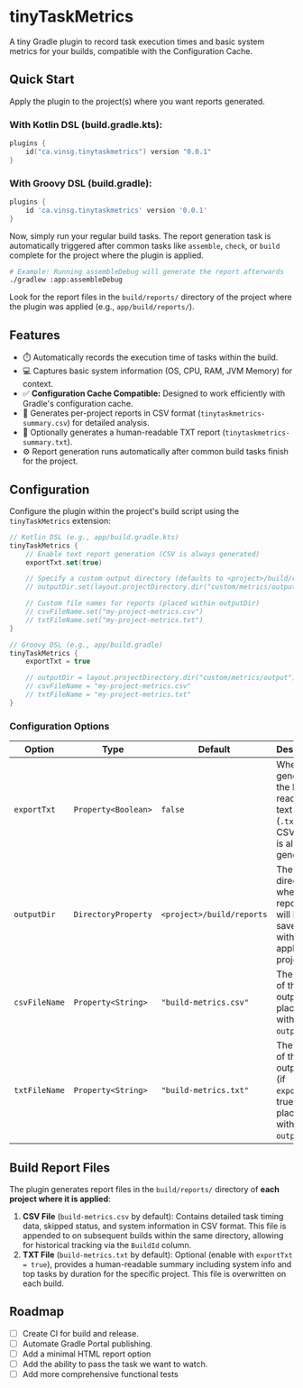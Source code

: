 # tinyTaskMetrics

A tiny Gradle plugin to record task execution times and basic system metrics for your builds, compatible with the Configuration Cache.

## Quick Start

Apply the plugin to the project(s) where you want reports generated.

### With Kotlin DSL (build.gradle.kts):

```kotlin
plugins {
    id("ca.vinsg.tinytaskmetrics") version "0.0.1" 
}
```

### With Groovy DSL (build.gradle):

```groovy
plugins {
    id 'ca.vinsg.tinytaskmetrics' version '0.0.1'
}
```

Now, simply run your regular build tasks. The report generation task is automatically triggered after common tasks like `assemble`, `check`, or `build` complete for the project where the plugin is applied.

```bash
# Example: Running assembleDebug will generate the report afterwards
./gradlew :app:assembleDebug 
```

Look for the report files in the `build/reports/` directory of the project where the plugin was applied (e.g., `app/build/reports/`).

## Features

- ⏱️ Automatically records the execution time of tasks within the build.
- 💻 Captures basic system information (OS, CPU, RAM, JVM Memory) for context.
- ✅ **Configuration Cache Compatible:** Designed to work efficiently with Gradle's configuration cache.
- 📄 Generates per-project reports in CSV format (`tinytaskmetrics-summary.csv`) for detailed analysis.
- 📝 Optionally generates a human-readable TXT report (`tinytaskmetrics-summary.txt`).
- ⚙️ Report generation runs automatically after common build tasks finish for the project.

## Configuration

Configure the plugin within the project's build script using the `tinyTaskMetrics` extension:

```kotlin
// Kotlin DSL (e.g., app/build.gradle.kts)
tinyTaskMetrics {
    // Enable text report generation (CSV is always generated)
    exportTxt.set(true) 

    // Specify a custom output directory (defaults to <project>/build/reports)
    // outputDir.set(layout.projectDirectory.dir("custom/metrics/output"))

    // Custom file names for reports (placed within outputDir)
    // csvFileName.set("my-project-metrics.csv")
    // txtFileName.set("my-project-metrics.txt")
}
```

```groovy
// Groovy DSL (e.g., app/build.gradle)
tinyTaskMetrics {
    exportTxt = true

    // outputDir = layout.projectDirectory.dir("custom/metrics/output")
    // csvFileName = "my-project-metrics.csv"
    // txtFileName = "my-project-metrics.txt"
}
```

### Configuration Options

| Option        | Type                | Default                   | Description                                                                                             |
|---------------|---------------------|---------------------------|---------------------------------------------------------------------------------------------------------|
| `exportTxt`   | `Property<Boolean>` | `false`                   | Whether to generate the human-readable text report (`.txt`). The CSV report is always generated.        |
| `outputDir`   | `DirectoryProperty` | `<project>/build/reports` | The directory where report files will be saved within the applying project.                             |
| `csvFileName` | `Property<String>`  | `"build-metrics.csv"`     | The name of the CSV output file, placed within the `outputDir`.                                         |
| `txtFileName` | `Property<String>`  | `"build-metrics.txt"`     | The name of the TXT output file (if `exportTxt` is true), placed within the `outputDir`.                |

## Build Report Files

The plugin generates report files in the `build/reports/` directory of **each project where it is applied**:

1.  **CSV File** (`build-metrics.csv` by default): Contains detailed task timing data, skipped status, and system information in CSV format. This file is appended to on subsequent builds within the same directory, allowing for historical tracking via the `BuildId` column.
2.  **TXT File** (`build-metrics.txt` by default): Optional (enable with `exportTxt = true`), provides a human-readable summary including system info and top tasks by duration for the specific project. This file is overwritten on each build.

## Roadmap

- [ ] Create CI for build and release.
- [ ] Automate Gradle Portal publishing.
- [ ] Add a minimal HTML report option
- [ ] Add the ability to pass the task we want to watch.
- [ ] Add more comprehensive functional tests